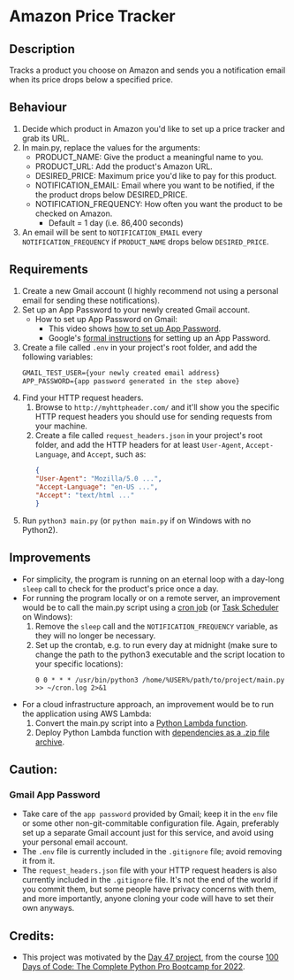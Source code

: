# Amazon Price Tracker

## Description
Tracks a product you choose on Amazon and sends you a notification email when its price drops below a specified price.

## Behaviour
1. Decide which product in Amazon you'd like to set up a price tracker and grab its URL.
2. In main.py, replace the values for the arguments:
    * PRODUCT_NAME: Give the product a meaningful name to you.
    * PRODUCT_URL: Add the product's Amazon URL.
    * DESIRED_PRICE: Maximum price you'd like to pay for this product.
    * NOTIFICATION_EMAIL: Email where you want to be notified, if the the product drops below DESIRED_PRICE.
    * NOTIFICATION_FREQUENCY: How often you want the product to be checked on Amazon.
        * Default = 1 day (i.e. 86,400 seconds)
3. An email will be sent to `NOTIFICATION_EMAIL` every `NOTIFICATION_FREQUENCY` if `PRODUCT_NAME` drops below `DESIRED_PRICE`.

## Requirements
1. Create a new Gmail account (I highly recommend not using a personal email for sending these notifications).
2. Set up an App Password to your newly created Gmail account.
    * How to set up App Password on Gmail:
        * This video shows [how to set up App Password](https://www.youtube.com/watch?v=BFTCVC33qhQ&t=374s).
        * Google's [formal instructions](https://support.google.com/accounts/answer/185833) for setting up an App Password.
3. Create a file called `.env` in your project's root folder, and add the following variables:
    ```txt
    GMAIL_TEST_USER={your newly created email address}
    APP_PASSWORD={app password generated in the step above}
    ```
4. Find your HTTP request headers. 
    1. Browse to `http://myhttpheader.com/` and it'll show you the specific HTTP request headers you should use for sending requests from your machine.
    2. Create a file called `request_headers.json` in your project's root folder, and add the HTTP headers for at least `User-Agent`, `Accept-Language`, and `Accept`, such as:
        ```json
        {
        "User-Agent": "Mozilla/5.0 ...",
        "Accept-Language": "en-US ...",
        "Accept": "text/html ..."
        }
        ```
5. Run `python3 main.py` (or `python main.py` if on Windows with no Python2).

## Improvements
* For simplicity, the program is running on an eternal loop with a day-long `sleep` call to check for the product's price once a day.
* For running the program locally or on a remote server, an improvement would be to call the main.py script using a [cron job](https://gavinwiener.medium.com/how-to-schedule-a-python-script-cron-job-dea6cbf69f4e) (or [Task Scheduler](https://datatofish.com/python-script-windows-scheduler/) on Windows):
    1. Remove the `sleep` call and the `NOTIFICATION_FREQUENCY` variable, as they will no longer be necessary.
    2. Set up the crontab, e.g. to run every day at midnight (make sure to change the path to the python3 executable and the script location to your specific locations):
        ```crontab
        0 0 * * * /usr/bin/python3 /home/%USER%/path/to/project/main.py >> ~/cron.log 2>&1
        ```
* For a cloud infrastructure approach, an improvement would be to run the application using AWS Lambda:
    1. Convert the main.py script into a [Python Lambda function](https://docs.aws.amazon.com/lambda/latest/dg/lambda-python.html).
    2. Deploy Python Lambda function with [dependencies as a .zip file archive](https://docs.aws.amazon.com/lambda/latest/dg/python-package.html).

## Caution:
### Gmail App Password
- Take care of the `app password` provided by Gmail; keep it in the `env` file or some other non-git-commitable configuration file. Again, preferably set up a separate Gmail account just for this service, and avoid using your personal email account.
- The `.env` file is currently included in the `.gitignore` file; avoid removing it from it.
- The `request_headers.json` file with your HTTP request headers is also currently included in the `.gitignore` file. It's not the end of the world if you commit them, but some people have privacy concerns with them, and more importantly, anyone cloning your code will have to set their own anyways.

## Credits:
- This project was motivated by the [Day 47 project](https://www.udemy.com/course/100-days-of-code/learn/lecture/21839858#questions/17098568), from the course [100 Days of Code: The Complete Python Pro Bootcamp for 2022](https://www.udemy.com/course/100-days-of-code/learn/).